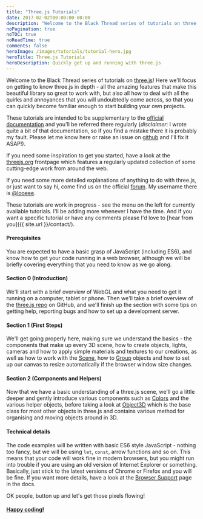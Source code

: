 ```yaml
---
title: "Three.js Tutorials"
date: 2017-02-02T00:00:00-00:00
description: "Welcome to the Black Thread series of tutorials on three.js! In this tutorial series we'll focus on getting to know three.js in depth, fast"
noPagination: true
noTOC: true
noReadTime: true
comments: false
heroImage: /images/tutorials/tutorial-hero.jpg
heroTitle: Three.js Tutorials
heroDescription: Quickly get up and running with three.js
---
```


Welcome to the Black Thread series of tutorials on [three.js](https://threejs.org/)! Here we'll focus on getting to know three.js in depth - all the amazing features that make this beautiful library so great to work with, but also all how to deal with all the quirks and annoyances that you will undoubtedly come across, so that you can quickly become familiar enough to start building your own projects.

These tutorials are intended to be supplementary to the [official documentation](https://threejs.org/docs/) and you'll be referred there regularly (_disclaimer_: I wrote quite a bit of that documentation, so if you find a mistake there it is probably my fault. Please let me know here or raise an issue on [github](https://github.com/mrdoob/three.js/issues/) and I'll fix it ASAP!).

If you need some inspiration to get you started, have a look at the [threejs.org](https://threejs.org/) frontpage which features a regularly updated collection of some cutting-edge work from around the web.

If you need some more detailed explanations of anything to do with three.js, or just want to say hi, come find us on the official [forum](https://discourse.threejs.org/). My username there is [@looeee](https://discourse.threejs.org/u/looeee/).

These tutorials are work in progress - see the menu on the left for currently available tutorials. I'll be adding more whenever I have the time. And if you want a specific tutorial or have any comments please I'd love to [hear from you]({{ site.url }}/contact/).

#### Prerequisites

You are expected to have a basic grasp of JavaScript (including ES6), and know how to get your code running in a web browser, although we will be briefly covering everything that you need to know as we go along.

#### Section 0 (Introduction)

We'll start with a brief overview of WebGL and what you need to get it running on a computer, tablet or phone. Then we'll take a brief overview of the [three.js repo](https://github.com/mrdoob/three.js) on GitHub, and we'll finish up the section with some tips on getting help, reporting bugs and how to set up a development server.

#### Section 1 (First Steps)

We'll get going properly here, making sure we understand the basics - the components that make up every 3D scene, how to create objects, lights, cameras and how to apply simple materials and textures to our creations, as well as how to work with the [Scene](https://threejs.org/docs/#api/scenes/Scene), how to [Group](https://threejs.org/docs/#api/objects/Group) objects and how to set up our canvas to resize automatically if the browser window size changes.

#### Section 2 (Components and Helpers)

Now that we have a basic understanding of a three.js scene, we'll go a little deeper and gently introduce various components such as [Colors](https://threejs.org/docs/#api/math/Color) and the various helper objects, before taking a look at [Object3D](https://threejs.org/docs/#api/core/Object3D) which is the base class for most other objects in three.js and contains various method for organising and moving objects around in 3D.

#### Technical details

The code examples will be written with basic ES6 style JavaScript - nothing too fancy, but we will be using `let`, `const`, arrow functions and so on. This means that your code will work fine in modern browsers, but you might run into trouble if you are using an old version of Internet Explorer or something. Basically, just stick to the latest versions of Chrome or Firefox and you will be fine. If you want more details, have a look at the [Browser Support](https://threejs.org/docs/#manual/introduction/Browser-support) page in the docs.

OK people, button up and let's get those pixels flowing!

#### [Happy coding!](/tutorials/0-0-requirements/)
